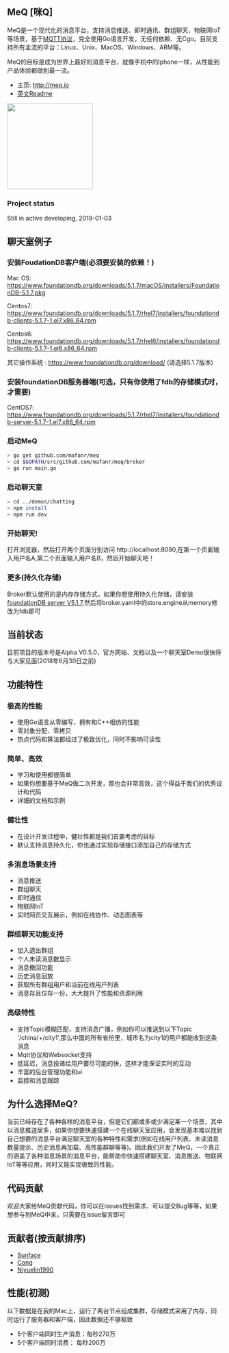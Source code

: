 
MeQ [咪Q]
------------
MeQ是一个现代化的消息平台，支持消息推送、即时通讯、群组聊天、物联网IoT等场景，基于[MQTT协议](https://github.com/mafanr/meq/tree/master/proto/mqtt)，完全使用Go语言开发，无任何依赖、无Cgo。目前支持所有主流的平台：Linux、Unix、MacOS、Windows、ARM等。

MeQ的目标是成为世界上最好的消息平台，就像手机中的Iphone一样，从性能到产品体验都做到最一流。


- 主页: http://meq.io
- <a href="Readme.md">英文Readme</a>
<p align="left">
    <a href="http://meq.io">
     <img  width="200" src="./logo.png"></a>
</p>

### Project status
Still in active developing, 2019-01-03

聊天室例子
------------
### 安装FoudationDB客户端(必须要安装的依赖！)
Mac OS: https://www.foundationdb.org/downloads/5.1.7/macOS/installers/FoundationDB-5.1.7.pkg

Centos7: https://www.foundationdb.org/downloads/5.1.7/rhel7/installers/foundationdb-clients-5.1.7-1.el7.x86_64.rpm

Centos6: https://www.foundationdb.org/downloads/5.1.7/rhel6/installers/foundationdb-clients-5.1.7-1.el6.x86_64.rpm

其它操作系统 : https://www.foundationdb.org/download/  (请选择5.1.7版本)
### 安装foundationDB服务器端(可选，只有你使用了fdb的存储模式时，才需要)
CentOS7: https://www.foundationdb.org/downloads/5.1.7/rhel7/installers/foundationdb-server-5.1.7-1.el7.x86_64.rpm

### 启动MeQ
```bash
> go get github.com/mafanr/meq
> cd $GOPATH/src/github.com/mafanr/meq/broker
> go run main.go
```

### 启动聊天室
```bash
> cd ../demos/chatting
> npm install
> npm run dev
```
### 开始聊天!
打开浏览器，然后打开两个页面分别访问
http://localhost:8080,在第一个页面输入用户名A,第二个页面输入用户名B，然后开始聊天吧！

### 更多(持久化存储)
Broker默认使用的是内存存储方式，如果你想使用持久化存储，请安装[foundationDB server V5.1.7](https://www.foundationdb.org/download/),然后将broker.yaml中的store.engine从memory修改为fdb即可


当前状态
------------
目前项目的版本号是Alpha V0.5.0，官方网站、文档以及一个聊天室Demo很快将与大家见面(2018年6月30日之前)

功能特性
------------
### 极高的性能
- 使用Go语言从零编写，拥有和C++相仿的性能
- 零对象分配、零拷贝
- 热点代码和算法都经过了极致优化，同时不影响可读性
### 简单、高效
- 学习和使用都很简单
- 如果你想要基于MeQ做二次开发，那也会非常高效，这个得益于我们的优秀设计和代码
- 详细的文档和示例
### 健壮性
- 在设计开发过程中，健壮性都是我们首要考虑的目标
- 默认支持消息持久化，你也通过实现存储接口添加自己的存储方式
### 多消息场景支持
- 消息推送
- 群组聊天
- 即时通信
- 物联网IoT
- 实时网页交互展示，例如在线协作、动态图表等
### 群组聊天功能支持
- 加入退出群组
- 个人未读消息数显示
- 消息撤回功能
- 历史消息回放
- 获取所有群组用户和当前在线用户列表
- 消息存且仅存一份，大大提升了性能和资源利用
### 高级特性
- 支持Topic模糊匹配，支持消息广播，例如你可以推送到以下Topic '/china/+/city1',那么中国的所有省份里，城市名为city1的用户都能收到这条消息
- Mqtt协议和Websocket支持
- 低延迟，消息投递给用户要尽可能的快，这样才能保证实时的互动
- 丰富的后台管理功能和ui
- 监控和消息跟踪

为什么选择MeQ? 
------------
当前已经存在了各种各样的消息平台，但是它们都或多或少满足某一个场景，其中以消息推送居多，如果你想要快速搭建一个在线聊天室应用，会发现基本难以找到自己想要的消息平台满足聊天室的各种特性和需求(例如在线用户列表、未读消息数量提示、历史消息再加载、高性能群聊等等)。因此我们开发了MeQ，一个真正的涵盖了各种消息场景的消息平台，能帮助你快速搭建聊天室、消息推送、物联网IoT等等应用，同时又能实现极致的性能。

代码贡献
------------
欢迎大家给MeQ贡献代码，你可以在issues找到需求、可以提交Bug等等，如果想参与到MeQ中来，只需要在issue留言即可


贡献者(按贡献排序)
------------
- <a href="https://github.com/sunface" target="_blank">Sunface</a> 
- <a href="https://github.com/shaocongcong" target="_blank">Cong</a>
- <a href="https://github.com/niyuelin1990" target="_blank">Niyuelin1990</a>

性能(初测)
-------------
以下数据是在我的Mac上，运行了两台节点组成集群，存储模式采用了内存，同时运行了服务器和客户端，因此数据还不够极致
- 5个客户端同时生产消息：每秒270万
- 5个客户端同时消费： 每秒200万



